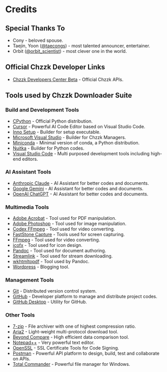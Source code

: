# Credits

## Special Thanks To

* Cony - beloved spouse.
* Taejin, Yoon ([@taecongs](https://instagram.com/taecongs)) - most talented announcer, entertainer.
* Orbit ([@orbit_scientist](https://instagram.com/orbit_scientist)) - most clever one in the world.

## Official Chzzk Developer Links

* [Chzzk Developers Center Beta](https://developers.chzzk.naver.com/) - Official Chzzk APIs.

## Tools used by Chzzk Downloader Suite

### Build and Development Tools

* [CPython](https://python.org/) - Official Python distribution.
* [Cursor](https://cursor.com/) - Powerful AI Code Editor based on Visual Studio Code.
* [Inno Setup](https://jrsoftware.org/isinfo.php) - Builder for setup executable.
* [Microsoft Visual Studio](https://visualstudio.microsoft.com/) - Builder for Chzzk Managers.
* [Miniconda](https://docs.anaconda.com/miniconda/) - Minimal version of conda, a Python distribution.
* [Nuitka](https://nuitka.net/) - Builder for Python codes.
* [Visual Studio Code](https://code.visualstudio.com/) - Multi purposed development tools including high-end editors.

### AI Assistant Tools

* [Anthropic Claude](https://claude.ai/) - AI Assistant for better codes and documents.
* [Google Gemini](https://gemini.google.com/) - AI Assistant for better codes and documents.
* [OpenAI ChatGPT](https://chatgpt.com/) - AI Assistant for better codes and documents.

### Multimedia Tools

* [Adobe Acrobat](https://acrobat.adobe.com/) - Tool used for PDF manipulation.
* [Adobe Photoshop](https://www.adobe.com/photoshop/) - Tool used for image manipulation.
* [Codex FFmpeg](https://www.gyan.dev/ffmpeg/builds/) - Tool used for video converting.
* [FastStone Capture](https://www.faststone.org/) - Tools used for screen capturing.
* [FFmpeg](https://www.ffmpeg.org/) - Tool used for video converting.
* [icofx](https://www.adobe.com/) - Tool used for icon design.
* [Pandoc](https://pandoc.org/) - Tool used for document authoring.
* [Streamlink](https://streamlink.github.io/) - Tool used for stream downloading.
* [wkhtmltopdf](https://wkhtmltopdf.org/) - Tool used by Pandoc.
* [Wordpress](https://wordpress.org/) - Blogging tool.

### Management Tools

* [Git](https://git-scm.com/) - Distributed version control system.
* [GitHub](https://github.com/) - Developer platform to manage and distribute project codes.
* [GitHub Desktop](https://github.com/apps/desktop) - Utility for GitHub.

### Other Tools

* [7-zip](https://www.7-zip.org/) - File archiver with one of highest compression ratio.
* [Aria2](https://aria2.github.io/) - Light-weight multi-protocol download tool.
* [Beyond Compare](https://www.scootersoftware.com/) - High efficient data comparison tool.
* [Notepad++](https://notepad-plus-plus.org/) - Very powerful text editor.
* [OpenSSL](https://slproweb.com/products/Win32OpenSSL.html) - SSL Certificate Tools for Code Signing.
* [Postman](https://www.postman.com/) - Powerful API platform to design, build, test and collaborate on APIs.
* [Total Commander](https://www.ghisler.com/) - Powerful file manager for Windows.